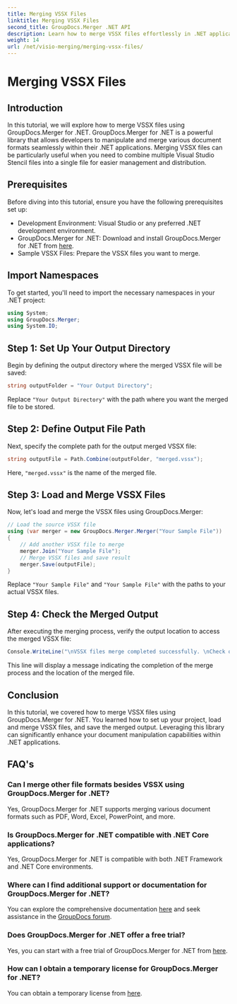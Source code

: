 ```yaml
---
title: Merging VSSX Files
linktitle: Merging VSSX Files
second_title: GroupDocs.Merger .NET API
description: Learn how to merge VSSX files effortlessly in .NET applications using GroupDocs.Merger, enhancing document management efficiency.
weight: 14
url: /net/visio-merging/merging-vssx-files/
---
```


# Merging VSSX Files

## Introduction
In this tutorial, we will explore how to merge VSSX files using GroupDocs.Merger for .NET. GroupDocs.Merger for .NET is a powerful library that allows developers to manipulate and merge various document formats seamlessly within their .NET applications. Merging VSSX files can be particularly useful when you need to combine multiple Visual Studio Stencil files into a single file for easier management and distribution.
## Prerequisites
Before diving into this tutorial, ensure you have the following prerequisites set up:
- Development Environment: Visual Studio or any preferred .NET development environment.
- GroupDocs.Merger for .NET: Download and install GroupDocs.Merger for .NET from [here](https://releases.groupdocs.com/merger/net/).
- Sample VSSX Files: Prepare the VSSX files you want to merge.

## Import Namespaces
To get started, you'll need to import the necessary namespaces in your .NET project:
```csharp
using System; 
using GroupDocs.Merger;
using System.IO;
```
## Step 1: Set Up Your Output Directory
Begin by defining the output directory where the merged VSSX file will be saved:
```csharp
string outputFolder = "Your Output Directory";
```
Replace `"Your Output Directory"` with the path where you want the merged file to be stored.
## Step 2: Define Output File Path
Next, specify the complete path for the output merged VSSX file:
```csharp
string outputFile = Path.Combine(outputFolder, "merged.vssx");
```
Here, `"merged.vssx"` is the name of the merged file.
## Step 3: Load and Merge VSSX Files
Now, let's load and merge the VSSX files using GroupDocs.Merger:
```csharp
// Load the source VSSX file
using (var merger = new GroupDocs.Merger.Merger("Your Sample File"))
{
    // Add another VSSX file to merge
    merger.Join("Your Sample File");
    // Merge VSSX files and save result
    merger.Save(outputFile);
}
```
Replace `"Your Sample File"` and `"Your Sample File"` with the paths to your actual VSSX files.
## Step 4: Check the Merged Output
After executing the merging process, verify the output location to access the merged VSSX file:
```csharp
Console.WriteLine("\nVSSX files merge completed successfully. \nCheck output in {0}", outputFolder);
```
This line will display a message indicating the completion of the merge process and the location of the merged file.

## Conclusion
In this tutorial, we covered how to merge VSSX files using GroupDocs.Merger for .NET. You learned how to set up your project, load and merge VSSX files, and save the merged output. Leveraging this library can significantly enhance your document manipulation capabilities within .NET applications.

## FAQ's
### Can I merge other file formats besides VSSX using GroupDocs.Merger for .NET?
Yes, GroupDocs.Merger for .NET supports merging various document formats such as PDF, Word, Excel, PowerPoint, and more.
### Is GroupDocs.Merger for .NET compatible with .NET Core applications?
Yes, GroupDocs.Merger for .NET is compatible with both .NET Framework and .NET Core environments.
### Where can I find additional support or documentation for GroupDocs.Merger for .NET?
You can explore the comprehensive documentation [here](https://tutorials.groupdocs.com/merger/net/) and seek assistance in the [GroupDocs forum](https://forum.groupdocs.com/c/merger/32).
### Does GroupDocs.Merger for .NET offer a free trial?
Yes, you can start with a free trial of GroupDocs.Merger for .NET from [here](https://releases.groupdocs.com/).
### How can I obtain a temporary license for GroupDocs.Merger for .NET?
You can obtain a temporary license from [here](https://purchase.groupdocs.com/temporary-license/).

